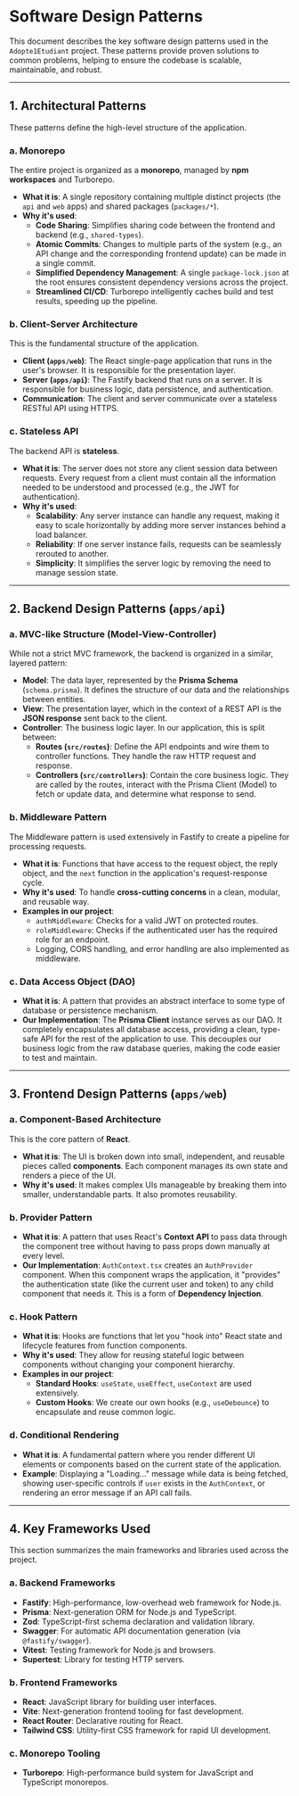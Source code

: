 # Software Design Patterns

This document describes the key software design patterns used in the `Adopte1Etudiant` project. These patterns provide proven solutions to common problems, helping to ensure the codebase is scalable, maintainable, and robust.

---

## 1. Architectural Patterns

These patterns define the high-level structure of the application.

### a. Monorepo

The entire project is organized as a **monorepo**, managed by **npm workspaces** and Turborepo.

*   **What it is**: A single repository containing multiple distinct projects (the `api` and `web` apps) and shared packages (`packages/*`).
*   **Why it's used**:
    *   **Code Sharing**: Simplifies sharing code between the frontend and backend (e.g., `shared-types`).
    *   **Atomic Commits**: Changes to multiple parts of the system (e.g., an API change and the corresponding frontend update) can be made in a single commit.
    *   **Simplified Dependency Management**: A single `package-lock.json` at the root ensures consistent dependency versions across the project.
    *   **Streamlined CI/CD**: Turborepo intelligently caches build and test results, speeding up the pipeline.

### b. Client-Server Architecture

This is the fundamental structure of the application.

*   **Client (`apps/web`)**: The React single-page application that runs in the user's browser. It is responsible for the presentation layer.
*   **Server (`apps/api`)**: The Fastify backend that runs on a server. It is responsible for business logic, data persistence, and authentication.
*   **Communication**: The client and server communicate over a stateless RESTful API using HTTPS.

### c. Stateless API

The backend API is **stateless**.

*   **What it is**: The server does not store any client session data between requests. Every request from a client must contain all the information needed to be understood and processed (e.g., the JWT for authentication).
*   **Why it's used**:
    *   **Scalability**: Any server instance can handle any request, making it easy to scale horizontally by adding more server instances behind a load balancer.
    *   **Reliability**: If one server instance fails, requests can be seamlessly rerouted to another.
    *   **Simplicity**: It simplifies the server logic by removing the need to manage session state.

---

## 2. Backend Design Patterns (`apps/api`)

### a. MVC-like Structure (Model-View-Controller)

While not a strict MVC framework, the backend is organized in a similar, layered pattern:

*   **Model**: The data layer, represented by the **Prisma Schema** (`schema.prisma`). It defines the structure of our data and the relationships between entities.
*   **View**: The presentation layer, which in the context of a REST API is the **JSON response** sent back to the client.
*   **Controller**: The business logic layer. In our application, this is split between:
    *   **Routes (`src/routes`)**: Define the API endpoints and wire them to controller functions. They handle the raw HTTP request and response.
    *   **Controllers (`src/controllers`)**: Contain the core business logic. They are called by the routes, interact with the Prisma Client (Model) to fetch or update data, and determine what response to send.

### b. Middleware Pattern

The Middleware pattern is used extensively in Fastify to create a pipeline for processing requests.

*   **What it is**: Functions that have access to the request object, the reply object, and the `next` function in the application's request-response cycle.
*   **Why it's used**: To handle **cross-cutting concerns** in a clean, modular, and reusable way.
*   **Examples in our project**:
    *   `authMiddleware`: Checks for a valid JWT on protected routes.
    *   `roleMiddleware`: Checks if the authenticated user has the required role for an endpoint.
    *   Logging, CORS handling, and error handling are also implemented as middleware.

### c. Data Access Object (DAO)

*   **What it is**: A pattern that provides an abstract interface to some type of database or persistence mechanism.
*   **Our Implementation**: The **Prisma Client** instance serves as our DAO. It completely encapsulates all database access, providing a clean, type-safe API for the rest of the application to use. This decouples our business logic from the raw database queries, making the code easier to test and maintain.

---

## 3. Frontend Design Patterns (`apps/web`)

### a. Component-Based Architecture

This is the core pattern of **React**.

*   **What it is**: The UI is broken down into small, independent, and reusable pieces called **components**. Each component manages its own state and renders a piece of the UI.
*   **Why it's used**: It makes complex UIs manageable by breaking them into smaller, understandable parts. It also promotes reusability.

### b. Provider Pattern

*   **What it is**: A pattern that uses React's **Context API** to pass data through the component tree without having to pass props down manually at every level.
*   **Our Implementation**: `AuthContext.tsx` creates an `AuthProvider` component. When this component wraps the application, it "provides" the authentication state (like the current user and token) to any child component that needs it. This is a form of **Dependency Injection**.

### c. Hook Pattern

*   **What it is**: Hooks are functions that let you "hook into" React state and lifecycle features from function components.
*   **Why it's used**: They allow for reusing stateful logic between components without changing your component hierarchy.
*   **Examples in our project**:
    *   **Standard Hooks**: `useState`, `useEffect`, `useContext` are used extensively.
    *   **Custom Hooks**: We create our own hooks (e.g., `useDebounce`) to encapsulate and reuse common logic.

### d. Conditional Rendering

*   **What it is**: A fundamental pattern where you render different UI elements or components based on the current state of the application.
*   **Example**: Displaying a "Loading..." message while data is being fetched, showing user-specific controls if `user` exists in the `AuthContext`, or rendering an error message if an API call fails.

---

## 4. Key Frameworks Used

This section summarizes the main frameworks and libraries used across the project.

### a. Backend Frameworks

- **Fastify**: High-performance, low-overhead web framework for Node.js.
- **Prisma**: Next-generation ORM for Node.js and TypeScript.
- **Zod**: TypeScript-first schema declaration and validation library.
- **Swagger**: For automatic API documentation generation (via `@fastify/swagger`).
- **Vitest**: Testing framework for Node.js and browsers.
- **Supertest**: Library for testing HTTP servers.

### b. Frontend Frameworks

- **React**: JavaScript library for building user interfaces.
- **Vite**: Next-generation frontend tooling for fast development.
- **React Router**: Declarative routing for React.
- **Tailwind CSS**: Utility-first CSS framework for rapid UI development.

### c. Monorepo Tooling

- **Turborepo**: High-performance build system for JavaScript and TypeScript monorepos.
